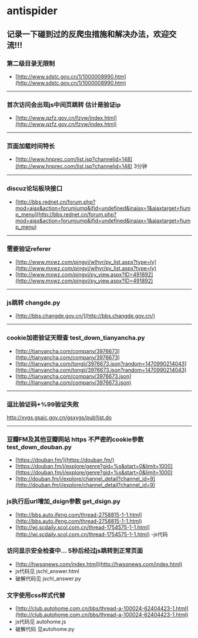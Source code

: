 # antispider
## 记录一下碰到过的反爬虫措施和解决办法，欢迎交流!!!
### 第二级目录无限制
- [http://www.sdstc.gov.cn/1/1000008990.htm](http://www.sdstc.gov.cn/1/1000008990.htm)

***

### 首次访问会出现js中间页跳转 估计是验证ip
- [http://www.qzfz.gov.cn/fzyw/index.html](http://www.qzfz.gov.cn/fzyw/index.html)

***

### 页面加载时间特长
- [http://www.hnprec.com/list.jsp?channelid=148](http://www.hnprec.com/list.jsp?channelid=148)    3分钟

***
### discuz论坛板块接口
- [http://bbs.rednet.cn/forum.php?mod=ajax&action=forumjump&jfid=undefined&inajax=1&ajaxtarget=fjump_menu](http://bbs.rednet.cn/forum.php?mod=ajax&action=forumjump&jfid=undefined&inajax=1&ajaxtarget=fjump_menu)

***
### 需要验证referer
- [http://www.mxwz.com/pingyi/wlhyr/py_list.aspx?type=ly](http://www.mxwz.com/pingyi/wlhyr/py_list.aspx?type=ly)
- [http://www.mxwz.com/pingyi/py_view.aspx?ID=491892](http://www.mxwz.com/pingyi/py_view.aspx?ID=491892)
***
### js跳转 changde.py
- [http://bbs.changde.gov.cn/](http://bbs.changde.gov.cn/)

***
### cookie加密验证天眼查  test_down_tianyancha.py
- [http://tianyancha.com/company/3976673](http://tianyancha.com/company/3976673)
- [http://tianyancha.com/tongji/3976673.json?random=1470990214043](http://tianyancha.com/tongji/3976673.json?random=1470990214043)
- [http://tianyancha.com/company/3976673.json](http://tianyancha.com/company/3976673.json)

***
### 逗比验证码+%99验证失败
http://xygs.gsaic.gov.cn/gsxygs/pub!list.do

***
### 豆瓣FM及其他豆瓣网站 https 不严密的cookie参数 test_down_douban.py
- [https://douban.fm/](https://douban.fm/)
- [https://douban.fm/j/explore/genre?gid=%s&start=0&limit=1000](https://douban.fm/j/explore/genre?gid=%s&start=0&limit=1000)
- [http://douban.fm/j/explore/channel_detail?channel_id=9](http://douban.fm/j/explore/channel_detail?channel_id=9)

### js执行后url增加_dsign参数  get_dsign.py
- [http://bbs.auto.ifeng.com/thread-2758815-1-1.html](http://bbs.auto.ifeng.com/thread-2758815-1-1.html)
- [http://wj.scdaily.scol.com.cn/thread-1754575-1-1.html](http://wj.scdaily.scol.com.cn/thread-1754575-1-1.html)
-js代码 

### 访问显示安全检查中... 5秒后经过js跳转到正常页面
- [http://hwsqnews.com/index.html](http://hwsqnews.com/index.html)
- js代码见 jschl_answer.html
- 破解代码见 jschl_answer.py

### 文字使用css样式代替
- [http://club.autohome.com.cn/bbs/thread-a-100024-62404423-1.html](http://club.autohome.com.cn/bbs/thread-a-100024-62404423-1.html)
- js代码见 autohome.js
- 破解代码 见autohome.py
